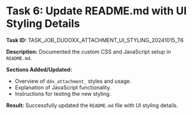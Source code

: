 # Task 6: Update README.md with UI Styling Details

**Task ID:** TASK_JOB_DUDOXX_ATTACHMENT_UI_STYLING_20241015_T6

**Description:** Documented the custom CSS and JavaScript setup in `README.md`.

**Sections Added/Updated:**

- Overview of `ddx_attachment_` styles and usage.
- Explanation of JavaScript functionality.
- Instructions for testing the new styling.

**Result:** Successfully updated the `README.md` file with UI styling details.
